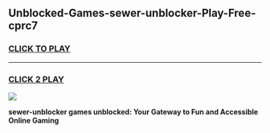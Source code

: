
## Unblocked-Games-sewer-unblocker-Play-Free-cprc7
<h3>
<a href="https://premium76.site?title=sewer-unblocker&ref=23A">CLICK TO PLAY</a></h3>
<hr>

<h3>
<a href="https://premium76.site?title=sewer-unblocker&ref=23A">CLICK 2 PLAY</a>
  
</h3>

<a href="https://premium76.site?title=sewer-unblocker&ref=23A"><img src="https://clearcache.store/games.png"></a>


**sewer-unblocker games unblocked: Your Gateway to Fun and Accessible Online Gaming**
